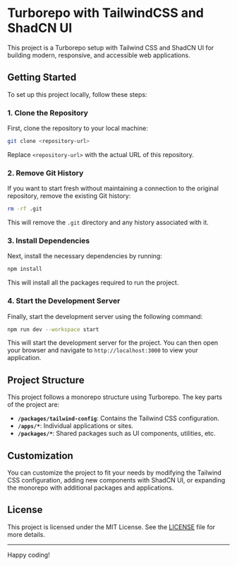 # Turborepo with TailwindCSS and ShadCN UI

This project is a Turborepo setup with Tailwind CSS and ShadCN UI for building modern, responsive, and accessible web applications.

## Getting Started

To set up this project locally, follow these steps:

### 1. Clone the Repository

First, clone the repository to your local machine:

```bash
git clone <repository-url>
```

Replace `<repository-url>` with the actual URL of this repository.

### 2. Remove Git History

If you want to start fresh without maintaining a connection to the original repository, remove the existing Git history:

```bash
rm -rf .git
```

This will remove the `.git` directory and any history associated with it.

### 3. Install Dependencies

Next, install the necessary dependencies by running:

```bash
npm install
```

This will install all the packages required to run the project.

### 4. Start the Development Server

Finally, start the development server using the following command:

```bash
npm run dev --workspace start
```

This will start the development server for the project. You can then open your browser and navigate to `http://localhost:3000` to view your application.

## Project Structure

This project follows a monorepo structure using Turborepo. The key parts of the project are:

- **`/packages/tailwind-config`**: Contains the Tailwind CSS configuration.
- **`/apps/*`**: Individual applications or sites.
- **`/packages/*`**: Shared packages such as UI components, utilities, etc.

## Customization

You can customize the project to fit your needs by modifying the Tailwind CSS configuration, adding new components with ShadCN UI, or expanding the monorepo with additional packages and applications.

## License

This project is licensed under the MIT License. See the [LICENSE](LICENSE) file for more details.

---

Happy coding!
```